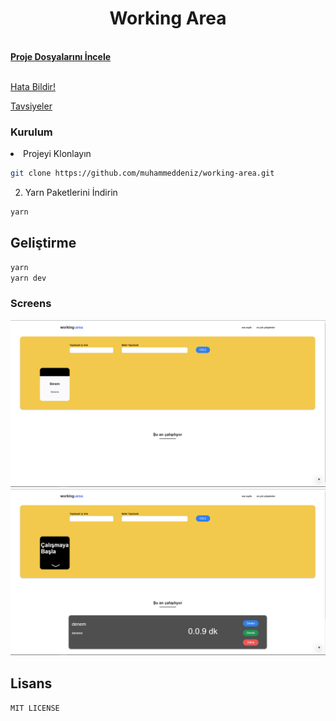  
  <h1 align="center">Working Area</h1>

  <p align="center">
<p>
    <br />
    <a href="https://github.com/muhammeddeniz/working-area"><strong>Proje Dosyalarını İncele</strong></a>
    <br />
    <br />
   <p>
    <a href="https://github.com/muhammeddeniz/working-area/issues">Hata Bildir!</a>
    <p>
    <a href="https://github.com/muhammeddeniz/working-area/issues">Tavsiyeler</a>
  </p>
  <h3>Kurulum</h3>
</p 
 

 
1. Projeyi Klonlayın
```sh
git clone https://github.com/muhammeddeniz/working-area.git
```
2. Yarn Paketlerini İndirin
```sh
yarn
```

## Geliştirme 

```sh
yarn
yarn dev
```

### **Screens**
![alt text](https://github.com/muhammeddeniz/wa/blob/master/screens/1.png)
<br /> 
![alt text](https://github.com/muhammeddeniz/wa/blob/master/screens/2.png)


## Lisans

`MIT LICENSE` 
